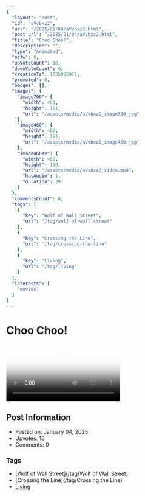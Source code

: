 ```yaml
---
{
  "layout": "post",
  "id": "aVvbxz2",
  "url": "/2025/01/04/aVvbxz2.html",
  "post_url": "/2025/01/04/aVvbxz2.html",
  "title": "Choo Choo!",
  "description": "",
  "type": "Animated",
  "nsfw": 0,
  "upVoteCount": 16,
  "downVoteCount": 9,
  "creationTs": 1735985971,
  "promoted": 0,
  "badges": [],
  "images": {
    "image700": {
      "width": 460,
      "height": 191,
      "url": "/assets/media/aVvbxz2_image700.jpg"
    },
    "image460": {
      "width": 460,
      "height": 191,
      "url": "/assets/media/aVvbxz2_image460.jpg"
    },
    "image460sv": {
      "width": 460,
      "height": 190,
      "url": "/assets/media/aVvbxz2_video.mp4",
      "hasAudio": 1,
      "duration": 39
    }
  },
  "commentsCount": 0,
  "tags": [
    {
      "key": "Wolf of Wall Street",
      "url": "/tag/wolf-of-wall-street"
    },
    {
      "key": "Crossing the Line",
      "url": "/tag/crossing-the-line"
    },
    {
      "key": "Living",
      "url": "/tag/living"
    }
  ],
  "interests": [
    "movies"
  ]
}
---
```


# Choo Choo!

<video controls playsinline loop poster="/assets/media/aVvbxz2_image460.jpg">
  <source src="/assets/media/aVvbxz2_video.mp4" type="video/mp4">
  Your browser does not support the video tag.
</video>

## Post Information

- Posted on: January 04, 2025
- Upvotes: 16
- Comments: 0

### Tags

- [Wolf of Wall Street](/tag/Wolf of Wall Street)
- [Crossing the Line](/tag/Crossing the Line)
- [Living](/tag/Living)
